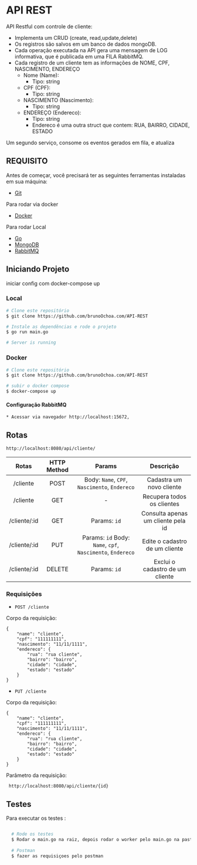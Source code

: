 # API REST 

API Restful com controle de cliente: 
* Implementa um CRUD (create, read,update,delete)
* Os registros são salvos em um banco de dados mongoDB. 
* Cada operação executada na API gera uma mensagem de LOG informativa,
  que é publicada em uma FILA RabbitMQ.
* Cada registro de um cliente tem as informações de NOME, CPF, NASCIMENTO, ENDEREÇO
    * Nome (Name):
        * Tipo: string
    * CPF (CPF):
        * Tipo: string
    * NASCIMENTO (Nascimento):
        * Tipo: string
    * ENDEREÇO (Endereco):
        * Tipo: string
        * Endereco é uma outra struct que contem: RUA, BAIRRO, CIDADE, ESTADO

Um segundo serviço, consome os eventos gerados em fila, e atualiza


## REQUISITO

Antes de começar, você precisará ter as seguintes ferramentas instaladas em sua máquina:
* [Git](https://git-scm.com)

Para rodar via docker
* [Docker](https://docs.docker.com/)

Para rodar Local
* [Go](https://golang.org/)
* [MongoDB](https://docs.mongodb.com/)
* [RabbitMQ](https://www.rabbitmq.com/)


## Iniciando Projeto 

iniciar config com docker-compose up

### Local
 

```bash
# Clone este repositório
$ git clone https://github.com/brunoOchoa.com/API-REST

# Instale as dependências e rode o projeto
$ go run main.go

# Server is running
```

### Docker

```bash
# Clone este repositório
$ git clone https://github.com/brunoOchoa.com/API-REST

# subir o docker compose 
$ docker-compose up 

```
#### Configuração RabbitMQ

```
* Acessar via navegador http://localhost:15672, 

```
 
## Rotas

```
http://localhost:8080/api/cliente/

```

| Rotas  |  HTTP Method  | Params  |  Descrição  | 
| :---: | :---: | :---: | :---: |
|  /cliente |  POST |  Body: ``` Name ```, ``` CPF ```, ``` Nascimento ```, ``` Endereco ``` |  Cadastra um novo cliente |
|  /cliente |  GET |  -  | Recupera todos os clientes |
|  /cliente/:id |  GET |  Params: ``` id ``` |  Consulta apenas um cliente pela id |
|  /cliente/:id |  PUT |   Params: ``` id ``` Body: ``` Name ```, ``` cpf ```, ``` Nascimento ```, ``` Endereco ``` |  Edite o cadastro de um cliente |
|  /cliente/:id |  DELETE |  Params: ``` id ``` |  Exclui o cadastro de um cliente|



### Requisições
* ``` POST /cliente ```

Corpo da requisição:
  
```
{
    "name": "cliente",
    "cpf": "111111111",
    "nascimento": "11/11/1111",
    "endereco": {
        "rua": "rua cliente",
        "bairro": "bairro",
        "cidade": "cidade",
        "estado": "estado"
    }
}

```

* ``` PUT /cliente ```

Corpo da requisição:
  
```
{
    "name": "cliente",
    "cpf": "111111111",
    "nascimento": "11/11/1111",
    "endereco": {
        "rua": "rua cliente",
        "bairro": "bairro",
        "cidade": "cidade",
        "estado": "estado"
    }
}

```
Parâmetro da requisição: 

```  http://localhost:8080/api/cliente/{id} ```



## Testes
Para executar os testes :

```bash

  # Rode os testes
  $ Rodar o main.go na raiz, depois rodar o worker pelo main.go na pasta worker
  
  # Postman
  $ fazer as requisiçoes pelo postman
  
```